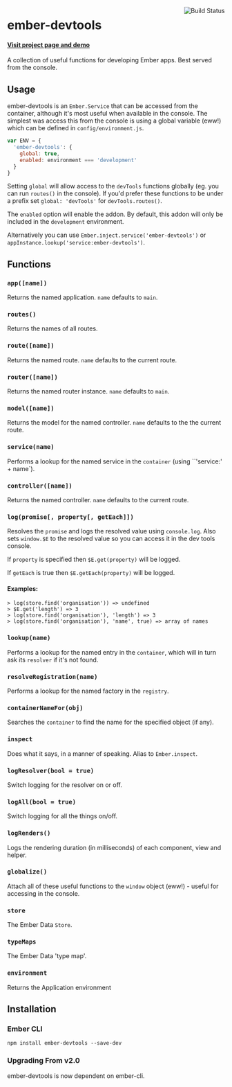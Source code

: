 [<img align='right' alt='Build Status' src='https://travis-ci.org/aexmachina/ember-devtools.png'>](https://travis-ci.org/aexmachina/ember-devtools)

# ember-devtools

#### [Visit project page and demo](http://simonwade.me/ember-devtools)

A collection of useful functions for developing Ember apps. Best served from the console.

## Usage

ember-devtools is an `Ember.Service` that can be accessed from the container, although it's most
useful when available in the console. The simplest was access this from the console is using
a global variable (eww!) which can be defined in `config/environment.js`.

```js
var ENV = {
  'ember-devtools': {
    global: true,
    enabled: environment === 'development'
  }
}
```

Setting `global` will allow access to the `devTools` functions globally (eg. you can run `routes()` in the console). If you'd prefer these functions to be under a prefix set `global: 'devTools'` for `devTools.routes()`.

The `enabled` option will enable the addon. By default, this addon will only be included in the `development` environment.

Alternatively you can use `Ember.inject.service('ember-devtools')` or `appInstance.lookup('service:ember-devtools')`.

## Functions

### `app([name])`

Returns the named application. `name` defaults to `main`.

### `routes()`

Returns the names of all routes.

### `route([name])`

Returns the named route. `name` defaults to the current route.

### `router([name])`

Returns the named router instance. `name` defaults to `main`.

### `model([name])`

Returns the model for the named controller. `name` defaults to the the current route.

### `service(name)`

Performs a lookup for the named service in the `container` (using ``'service:' + name`).

### `controller([name])`

Returns the named controller. `name` defaults to the current route.

### `log(promise[, property[, getEach]])`

Resolves the `promise` and logs the resolved value using `console.log`.
Also sets `window.$E` to the resolved value so you can access it in the dev
tools console.

If `property` is specified then `$E.get(property)` will be logged.

If `getEach` is true then `$E.getEach(property)` will be logged.

#### Examples:

```
> log(store.find('organisation')) => undefined
> $E.get('length') => 3
> log(store.find('organisation'), 'length') => 3
> log(store.find('organisation'), 'name', true) => array of names
```

### `lookup(name)`

Performs a lookup for the named entry in the `container`, which will in turn
ask its `resolver` if it's not found.

### `resolveRegistration(name)`

Performs a lookup for the named factory in the `registry`.

### `containerNameFor(obj)`

Searches the `container` to find the name for the specified object (if any).

### `inspect`

Does what it says, in a manner of speaking. Alias to `Ember.inspect`.

### `logResolver(bool = true)`

Switch logging for the resolver on or off.

### `logAll(bool = true)`

Switch logging for all the things on/off.

### `logRenders()`

Logs the rendering duration (in milliseconds) of each component, view and helper.

### `globalize()`

Attach all of these useful functions to the `window` object (eww!) - useful
for accessing in the console.

### `store`

The Ember Data `Store`.

### `typeMaps`

The Ember Data 'type map'.

### `environment`

Returns the Application environment

## Installation

### Ember CLI

	npm install ember-devtools --save-dev

### Upgrading From v2.0

ember-devtools is now dependent on ember-cli.
